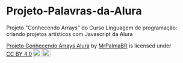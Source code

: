 # Projeto-Palavras-da-Alura
Projeto "Conhecendo Arrays" do Curso Linguagem de programação: criando projetos artísticos com Javascript da Alura

<p xmlns:cc="http://creativecommons.org/ns#" xmlns:dct="http://purl.org/dc/terms/"><a property="dct:title" rel="cc:attributionURL" href="https://mrpalmabr.github.io/ProjetoConhecendoArraysAlura/">Projeto Conhecendo Arrays Alura</a> by <a rel="cc:attributionURL dct:creator" property="cc:attributionName" href="https://github.com/MrPalmaBR">MrPalmaBR</a> is licensed under <a href="https://creativecommons.org/licenses/by/4.0/?ref=chooser-v1" target="_blank" rel="license noopener noreferrer" style="display:inline-block;">CC BY 4.0<img style="height:22px!important;margin-left:3px;vertical-align:text-bottom;" src="https://mirrors.creativecommons.org/presskit/icons/cc.svg?ref=chooser-v1" alt=""><img style="height:22px!important;margin-left:3px;vertical-align:text-bottom;" src="https://mirrors.creativecommons.org/presskit/icons/by.svg?ref=chooser-v1" alt=""></a></p>
